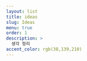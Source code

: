 ```yaml
---
layout: list
title: ideas
slug: Ideas
menu: true
order: 1
description: >
  생각 정리
accent_color: rgb(38,139,210)
---
```

